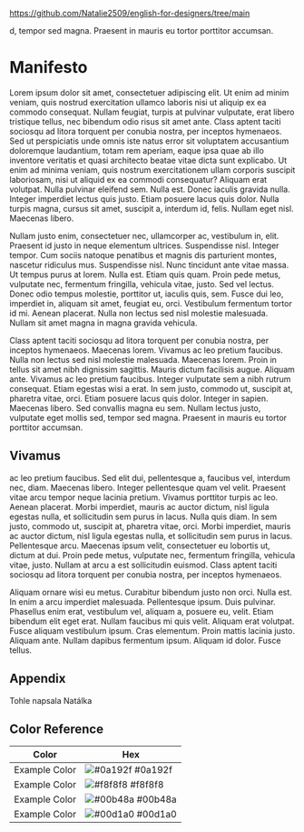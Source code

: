 https://github.com/Natalie2509/english-for-designers/tree/main

d, tempor sed magna. Praesent in mauris eu tortor porttitor accumsan.


# Manifesto

Lorem ipsum dolor sit amet, consectetuer adipiscing elit. Ut enim ad minim veniam, quis nostrud exercitation ullamco laboris nisi ut aliquip ex ea commodo consequat. Nullam feugiat, turpis at pulvinar vulputate, erat libero tristique tellus, nec bibendum odio risus sit amet ante. Class aptent taciti sociosqu ad litora torquent per conubia nostra, per inceptos hymenaeos. Sed ut perspiciatis unde omnis iste natus error sit voluptatem accusantium doloremque laudantium, totam rem aperiam, eaque ipsa quae ab illo inventore veritatis et quasi architecto beatae vitae dicta sunt explicabo. Ut enim ad minima veniam, quis nostrum exercitationem ullam corporis suscipit laboriosam, nisi ut aliquid ex ea commodi consequatur? Aliquam erat volutpat. Nulla pulvinar eleifend sem. Nulla est. Donec iaculis gravida nulla. Integer imperdiet lectus quis justo. Etiam posuere lacus quis dolor. Nulla turpis magna, cursus sit amet, suscipit a, interdum id, felis. Nullam eget nisl. Maecenas libero.

Nullam justo enim, consectetuer nec, ullamcorper ac, vestibulum in, elit. Praesent id justo in neque elementum ultrices. Suspendisse nisl. Integer tempor. Cum sociis natoque penatibus et magnis dis parturient montes, nascetur ridiculus mus. Suspendisse nisl. Nunc tincidunt ante vitae massa. Ut tempus purus at lorem. Nulla est. Etiam quis quam. Proin pede metus, vulputate nec, fermentum fringilla, vehicula vitae, justo. Sed vel lectus. Donec odio tempus molestie, porttitor ut, iaculis quis, sem. Fusce dui leo, imperdiet in, aliquam sit amet, feugiat eu, orci. Vestibulum fermentum tortor id mi. Aenean placerat. Nulla non lectus sed nisl molestie malesuada. Nullam sit amet magna in magna gravida vehicula.

Class aptent taciti sociosqu ad litora torquent per conubia nostra, per inceptos hymenaeos. Maecenas lorem. Vivamus ac leo pretium faucibus. Nulla non lectus sed nisl molestie malesuada. Maecenas lorem. Proin in tellus sit amet nibh dignissim sagittis. Mauris dictum facilisis augue. Aliquam ante. Vivamus ac leo pretium faucibus. Integer vulputate sem a nibh rutrum consequat. Etiam egestas wisi a erat. In sem justo, commodo ut, suscipit at, pharetra vitae, orci. Etiam posuere lacus quis dolor. Integer in sapien. Maecenas libero. Sed convallis magna eu sem. Nullam lectus justo, vulputate eget mollis sed, tempor sed magna. Praesent in mauris eu tortor porttitor accumsan.

## Vivamus

ac leo pretium faucibus. Sed elit dui, pellentesque a, faucibus vel, interdum nec, diam. Maecenas libero. Integer pellentesque quam vel velit. Praesent vitae arcu tempor neque lacinia pretium. Vivamus porttitor turpis ac leo. Aenean placerat. Morbi imperdiet, mauris ac auctor dictum, nisl ligula egestas nulla, et sollicitudin sem purus in lacus. Nulla quis diam. In sem justo, commodo ut, suscipit at, pharetra vitae, orci. Morbi imperdiet, mauris ac auctor dictum, nisl ligula egestas nulla, et sollicitudin sem purus in lacus. Pellentesque arcu. Maecenas ipsum velit, consectetuer eu lobortis ut, dictum at dui. Proin pede metus, vulputate nec, fermentum fringilla, vehicula vitae, justo. Nullam at arcu a est sollicitudin euismod. Class aptent taciti sociosqu ad litora torquent per conubia nostra, per inceptos hymenaeos.

Aliquam ornare wisi eu metus. Curabitur bibendum justo non orci. Nulla est. In enim a arcu imperdiet malesuada. Pellentesque ipsum. Duis pulvinar. Phasellus enim erat, vestibulum vel, aliquam a, posuere eu, velit. Etiam bibendum elit eget erat. Nullam faucibus mi quis velit. Aliquam erat volutpat. Fusce aliquam vestibulum ipsum. Cras elementum. Proin mattis lacinia justo. Aliquam ante. Nullam dapibus fermentum ipsum. Aliquam id dolor. Fusce tellus.


## Appendix

Tohle napsala Natálka

## Color Reference

| Color             | Hex                                                                |
| ----------------- | ------------------------------------------------------------------ |
| Example Color | ![#0a192f](https://via.placeholder.com/10/0a192f?text=+) #0a192f |
| Example Color | ![#f8f8f8](https://via.placeholder.com/10/f8f8f8?text=+) #f8f8f8 |
| Example Color | ![#00b48a](https://via.placeholder.com/10/00b48a?text=+) #00b48a |
| Example Color | ![#00d1a0](https://via.placeholder.com/10/00b48a?text=+) #00d1a0 |



